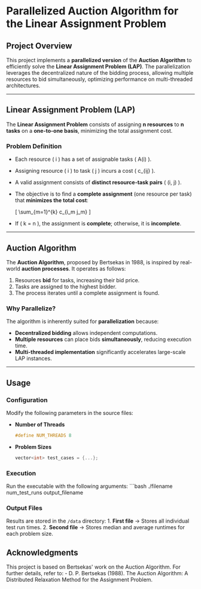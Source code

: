 # Parallelized Auction Algorithm for the Linear Assignment Problem

## Project Overview
This project implements a **parallelized version** of the **Auction Algorithm** to efficiently solve the **Linear Assignment Problem (LAP)**. The parallelization leverages the decentralized nature of the bidding process, allowing multiple resources to bid simultaneously, optimizing performance on multi-threaded architectures.

---

## Linear Assignment Problem (LAP)
The **Linear Assignment Problem** consists of assigning **n resources** to **n tasks** on a **one-to-one basis**, minimizing the total assignment cost.

### Problem Definition
- Each resource \( i \) has a set of assignable tasks \( A(i) \).
- Assigning resource \( i \) to task \( j \) incurs a cost \( c_{ij} \).
- A valid assignment consists of **distinct resource-task pairs** \( (i, j) \).
- The objective is to find a **complete assignment** (one resource per task) that **minimizes the total cost**:

  \[
  \sum_{m=1}^{k} c_{i_m j_m}
  \]

- If \( k = n \), the assignment is **complete**; otherwise, it is **incomplete**.

---

## Auction Algorithm
The **Auction Algorithm**, proposed by Bertsekas in 1988, is inspired by real-world **auction processes**. It operates as follows:

1. Resources **bid** for tasks, increasing their bid price.
2. Tasks are assigned to the highest bidder.
3. The process iterates until a complete assignment is found.

### Why Parallelize?
The algorithm is inherently suited for **parallelization** because:
- **Decentralized bidding** allows independent computations.
- **Multiple resources** can place bids **simultaneously**, reducing execution time.
- **Multi-threaded implementation** significantly accelerates large-scale LAP instances.

---

## Usage

### Configuration
Modify the following parameters in the source files:

- **Number of Threads**
  ```cpp
  #define NUM_THREADS 8

- **Problem Sizes**
  ```cpp
  vector<int> test_cases = {...};

### Execution
Run the executable with the following arguments:
    ```bash
    ./filename num_test_runs output_filename

### Output Files
Results are stored in the `/data` directory:
    1. **First file** → Stores all individual test run times.
    2. **Second file** → Stores median and average runtimes for each problem size.

## Acknowledgments
This project is based on Bertsekas' work on the Auction Algorithm. For further details, refer to:
    - D. P. Bertsekas (1988). The Auction Algorithm: A Distributed Relaxation Method for the Assignment Problem.

